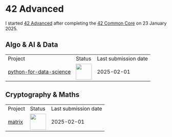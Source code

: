 # 42 Advanced
I started <a href="https://github.com/davidmonteiro03/42-advanced">42 Advanced</a> after completing the <a href="https://github.com/davidmonteiro03/42-common-core">42 Common Core</a> on 23 January 2025.

## Algo & AI & Data
<div align="center">
    <table style="width: 100%">
        <tr>
            <td>Project</td>
            <td>Status</td>
            <td>Last submission date</td>
        </tr>
        <tr>
            <td>
                <a href="https://github.com/davidmonteiro03/42-advanced-python-for-data-science">python-for-data-science</a>
            </td>
            <td>
                <img src="https://cdn-icons-png.flaticon.com/512/7884/7884198.png" width="50"/>
            </td>
            <td>2025-02-01</td>
        </tr>
    </table>
</div>

## Cryptography & Maths
<div align="center">
    <table style="width: 100%">
        <tr>
            <td>Project</td>
            <td>Status</td>
            <td>Last submission date</td>
        </tr>
        <tr>
            <td>
                <a href="https://github.com/davidmonteiro03/42-advanced-matrix">matrix</a>
            </td>
            <td>
                <img src="https://cdn-icons-png.flaticon.com/512/845/845646.png" width="50"/>
            </td>
            <td>2025-02-01</td>
        </tr>
    </table>
</div>

